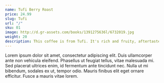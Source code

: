 ```yaml
---
name: Tufi Berry Roast
price: 24.99
slug: Tufi
url: "/"
sku: 01
image: http://d.gr-assets.com/books/1391275636l/6732019.jpg
weight: 20
description: This coffee is from Tufi. It's rich and fruity, aftertaste of licorice. And stuff.
---
```

Lorem ipsum dolor sit amet, consectetur adipiscing elit. Duis ullamcorper ante non vehicula eleifend.
Phasellus ut feugiat tellus, vitae malesuada mi. Sed placerat ultrices enim, id fermentum ante tincidunt nec.
Nulla ut mi bibendum, sodales ex ut, tempor odio. Mauris finibus elit eget ornare efficitur. Fusce a mauris vitae lorem.
